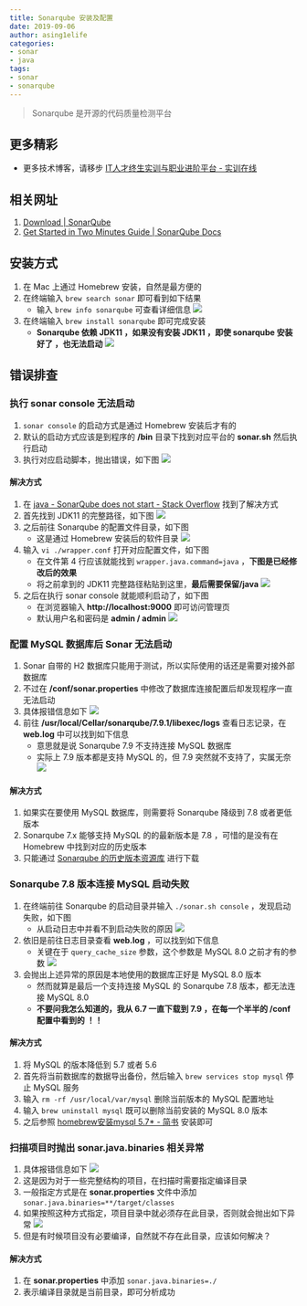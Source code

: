 ```yaml
---
title: Sonarqube 安装及配置
date: 2019-09-06
author: asing1elife
categories:
- sonar
- java
tags:
- sonar
- sonarqube
---
```


> Sonarqube 是开源的代码质量检测平台  



## 更多精彩

*  更多技术博客，请移步 [IT人才终生实训与职业进阶平台 - 实训在线](https://shixun.online)



## 相关网址

1. [Download | SonarQube](https://www.sonarqube.org/downloads/)
2. [Get Started in Two Minutes Guide | SonarQube Docs](https://docs.sonarqube.org/latest/setup/get-started-2-minutes/)

## 安装方式
1. 在 Mac 上通过 Homebrew 安装，自然是最方便的
2. 在终端输入 `brew search sonar` 即可看到如下结果
	* 输入 `brew info sonarqube` 可查看详细信息
![](http://asing1elife.com/sources/images/8DEE8EF0-0608-4EEA-BB4A-195C0313E8F6.png)
3. 在终端输入 `brew install sonarqube` 即可完成安装
	* **Sonarqube 依赖 JDK11 ，如果没有安装 JDK11 ，即使 sonarqube 安装好了 ，也无法启动** 
![](http://asing1elife.com/sources/images/91B4655A-64C3-469A-930D-15898ED02769.png)

## 错误排查
### 执行 sonar console 无法启动
1. `sonar console` 的启动方式是通过 Homebrew 安装后才有的
2. 默认的启动方式应该是到程序的 **/bin** 目录下找到对应平台的 **sonar.sh** 然后执行启动
3. 执行对应启动脚本，抛出错误，如下图
![](http://asing1elife.com/sources/images/F78423A1-4889-4609-B94E-070CEB4020E3.png)

#### 解决方式
1. 在 [java - SonarQube does not start - Stack Overflow](https://stackoverflow.com/questions/29841138/sonarqube-does-not-start) 找到了解决方式
2. 首先找到 JDK11 的完整路径，如下图
![](http://asing1elife.com/sources/images/C95A62A6-B5B3-4D9E-8615-348B9DB5F8E7.png)
3. 之后前往 Sonarqube 的配置文件目录，如下图
	* 这是通过 Homebrew 安装后的软件目录
![](http://asing1elife.com/sources/images/63FC3481-CE94-40AE-9493-AB46F3CEBC81.png)
4. 输入 `vi ./wrapper.conf` 打开对应配置文件，如下图
	* 	在文件第 4 行应该就能找到 `wrapper.java.command=java` ，**下图是已经修改后的效果**
	* 将之前拿到的 JDK11 完整路径粘贴到这里，**最后需要保留/java** 
![](http://asing1elife.com/sources/images/D32ED64C-DB22-4CC6-82AE-140B16AB14CF.png)
5. 之后在执行 sonar console 就能顺利启动了，如下图
	* 	在浏览器输入 **http://localhost:9000** 即可访问管理页
	*  默认用户名和密码是 **admin / admin**
![](http://asing1elife.com/sources/images/EBBB5DBB-F09A-44DD-939C-3323A47B7415.png)

### 配置 MySQL 数据库后 Sonar 无法启动
1. Sonar 自带的 H2 数据库只能用于测试，所以实际使用的话还是需要对接外部数据库
2. 不过在 **/conf/sonar.properties** 中修改了数据库连接配置后却发现程序一直无法启动
3. 具体报错信息如下
![](http://asing1elife.com/sources/images/CB856CE1-7136-4A9A-8347-722F2E1B7592.png)
4. 前往 **/usr/local/Cellar/sonarqube/7.9.1/libexec/logs** 查看日志记录，在 **web.log** 中可以找到如下信息
	* 意思就是说 Sonarqube 7.9 不支持连接 MySQL 数据库
	* 实际上 7.9 版本都是支持 MySQL 的，但 7.9 突然就不支持了，实属无奈
![](http://asing1elife.com/sources/images/B97273E6-6D12-46E8-ABE3-48EF5FE084D8.png)

#### 解决方式
1. 如果实在要使用 MySQL 数据库，则需要将 Sonarqube 降级到 7.8 或者更低版本
2. Sonarqube 7.x 能够支持 MySQL 的的最新版本是 7.8 ，可惜的是没有在 Homebrew 中找到对应的历史版本
3. 只能通过 [Sonarqube 的历史版本资源库](https://binaries.sonarsource.com/Distribution/sonarqube/) 进行下载

### Sonarqube 7.8 版本连接 MySQL 启动失败
1. 在终端前往 Sonarqube 的启动目录并输入 `./sonar.sh console` ，发现启动失败，如下图
	* 从启动日志中并看不到启动失败的原因
![](http://asing1elife.com/sources/images/A18EFCD9-6808-4029-AF80-BB57251B004A.png)
2. 依旧是前往日志目录查看 **web.log** ，可以找到如下信息
	* 	关键在于 `query_cache_size` 参数，这个参数是 MySQL 8.0 之前才有的参数
![](http://asing1elife.com/sources/images/CB4119E6-16E2-4140-976A-BC27AD19809C.png)
3. 会抛出上述异常的原因是本地使用的数据库正好是 MySQL 8.0 版本
	* 然而就算是最后一个支持连接 MySQL 的 Sonarqube 7.8 版本，都无法连接 MySQL 8.0
	* **不要问我怎么知道的，我从 6.7 一直下载到 7.9 ，在每一个半半的 /conf 配置中看到的 ！！**

#### 解决方式
1. 将 MySQL 的版本降低到 5.7 或者 5.6
2. 首先将当前数据库的数据导出备份，然后输入 `brew services stop mysql` 停止 MySQL 服务
3. 输入 `rm -rf /usr/local/var/mysql` 删除当前版本的 MySQL 配置地址
4. 输入 `brew uninstall mysql` 既可以删除当前安装的 MySQL 8.0 版本
5. 之后参照 [homebrew安装mysql 5.7* - 简书](https://www.jianshu.com/p/04e80809802d) 安装即可

### 扫描项目时抛出 sonar.java.binaries 相关异常
1. 具体报错信息如下
![](http://asing1elife.com/sources/images/461F4DD6-1D8E-4605-A98B-FEB787B06CB4.png)
2. 这是因为对于一些完整结构的项目，在扫描时需要指定编译目录
3. 一般指定方式是在 **sonar.properties** 文件中添加 `sonar.java.binaries=**/target/classes`
4. 如果按照这种方式指定，项目目录中就必须存在此目录，否则就会抛出如下异常
![](http://asing1elife.com/sources/images/A574507D-B530-482E-81DE-9B14F7CE05F4.png)
5. 但是有时候项目没有必要编译，自然就不存在此目录，应该如何解决？

#### 解决方式
1. 在 **sonar.properties** 中添加 `sonar.java.binaries=./` 
2. 表示编译目录就是当前目录，即可分析成功